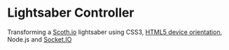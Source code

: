 # Lightsaber Controller

Transforming a [Scoth.io](http://scotch.io/demos/pure-css3-star-wars-lightsaber-checkboxes) lightsaber using CSS3, [HTML5 device orientation](http://www.html5rocks.com/en/tutorials/device/orientation), Node.js and [Socket.IO](http://socket.io)